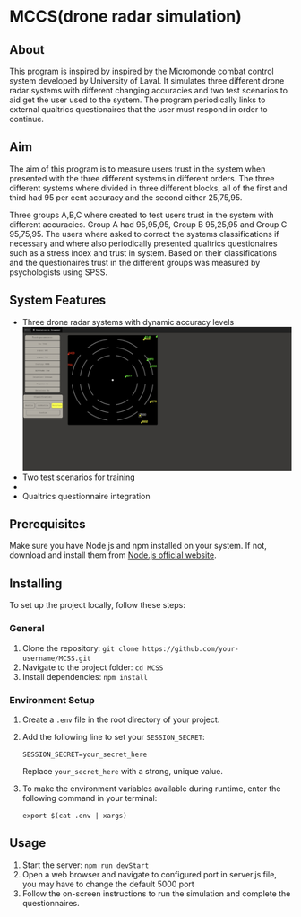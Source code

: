 # MCCS(drone radar simulation)

## About
This program is inspired by inspired by the Micromonde combat control system developed by University of Laval.
It simulates three different drone radar systems with different changing accuracies and two test scenarios to aid get the user used to the system.
The program periodically links to external qualtrics questionaires that the user must respond in order to continue.

## Aim
The aim of this program is to measure users trust in the system when presented with the three different systems in different orders. The three different systems where divided in three different blocks, all of the first and third had 95 per cent accuracy and the second either 25,75,95. 

Three groups A,B,C where created to test users trust in the system with different accuracies. Group A had 95,95,95, Group B 95,25,95 and Group C 95,75,95. The users where asked to correct the systems classifications if necessary and where also periodically presented qualtrics questionaires such as a stress index and trust in system. Based on their classifications and the questionaires trust in the different groups was measured by psychologists using SPSS.
## System Features

- Three drone radar systems with dynamic accuracy levels
 ![Radar System 1](./screenshots/scenario1GroupA.png)
- Two test scenarios for training
- 
- Qualtrics questionnaire integration

## Prerequisites

Make sure you have Node.js and npm installed on your system. If not, download and install them from [Node.js official website](https://nodejs.org/).

## Installing

To set up the project locally, follow these steps:

### General

1. Clone the repository: `git clone https://github.com/your-username/MCSS.git`
2. Navigate to the project folder: `cd MCSS`
3. Install dependencies: `npm install`

### Environment Setup

1. Create a `.env` file in the root directory of your project.
2. Add the following line to set your `SESSION_SECRET`: 
    ```
    SESSION_SECRET=your_secret_here
    ```
    Replace `your_secret_here` with a strong, unique value.

3. To make the environment variables available during runtime, enter the following command in your terminal:
    ```
    export $(cat .env | xargs)
    ```
## Usage

1. Start the server: `npm run devStart`
2. Open a web browser and navigate to configured port in server.js file, you may have to change the default 5000 port
3. Follow the on-screen instructions to run the simulation and complete the questionnaires.



